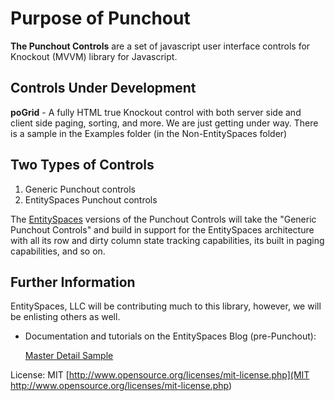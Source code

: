 Purpose of Punchout
==================================

**The Punchout Controls** are a set of javascript user interface controls for Knockout (MVVM) library for Javascript.

Controls Under Development
---------------------
**poGrid** - A fully HTML true Knockout control with both server side and client side paging, sorting, and more. We are just getting under way. There is a sample in the Examples folder (in the Non-EntitySpaces folder)

Two Types of Controls
---------------------

1. Generic Punchout controls
2. EntitySpaces Punchout controls

The [EntitySpaces](http://www.entityspaces.net/) versions of the Punchout Controls will take the "Generic Punchout Controls" and build in support for the EntitySpaces architecture with all its row and dirty column state tracking capabilities, its built in paging capabilities, and so on.

Further Information
---------------------

EntitySpaces, LLC will be contributing much to this library, however, we will be enlisting others as well. 

 * Documentation and tutorials on the EntitySpaces Blog (pre-Punchout):
 
	[Master Detail Sample](http://www.entityspaces.net/portal/Products/Features/EntitySpacesKnockout.aspx)

License: MIT [http://www.opensource.org/licenses/mit-license.php](MIT http://www.opensource.org/licenses/mit-license.php)

